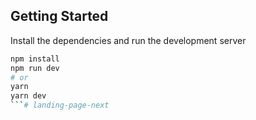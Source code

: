 ## Getting Started

Install the dependencies and run the development server

```bash
npm install
npm run dev
# or
yarn
yarn dev
```# landing-page-next
